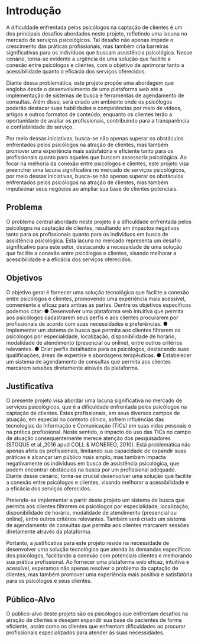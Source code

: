 # Introdução

A dificuldade enfrentada pelos psicólogos na captação de clientes é um dos principais desafios abordados neste projeto, refletindo uma lacuna no mercado de serviços psicológicos. Tal desafio não apenas impede o crescimento das práticas profissionais, mas também cria barreiras significativas para os indivíduos que buscam assistência psicológica. Nesse cenário, torna-se evidente a urgência de uma solução que facilite a conexão entre psicólogos e clientes, com o objetivo de aprimorar tanto a acessibilidade quanto a eficácia dos serviços oferecidos.

Diante dessa problemática, este projeto propõe uma abordagem que engloba desde o desenvolvimento de uma plataforma web até a implementação de sistemas de busca e ferramentas de agendamento de consultas. Além disso, será criado um ambiente onde os psicólogos poderão destacar suas habilidades e competências por meio de vídeos, artigos e outros formatos de conteúdo, enquanto os clientes terão a oportunidade de avaliar os profissionais, contribuindo para a transparência e confiabilidade do serviço.

Por meio dessas iniciativas, busca-se não apenas superar os obstáculos enfrentados pelos psicólogos na atração de clientes, mas também promover uma experiência mais satisfatória e eficiente tanto para os profissionais quanto para aqueles que buscam assessoria psicológica. Ao focar na melhoria da conexão entre psicólogos e clientes, este projeto visa preencher uma lacuna significativa no mercado de serviços psicológicos, por meio dessas iniciativas, busca-se não apenas superar os obstáculos enfrentados pelos psicólogos na atração de clientes, mas também impulsionar seus negócios ao ampliar sua base de clientes potenciais.

## Problema
O problema central abordado neste projeto é a dificuldade enfrentada pelos psicólogos na captação de clientes, resultando em impactos negativos tanto para os profissionais quanto para os indivíduos em busca de assistência psicológica. Esta lacuna no mercado representa um desafio significativo para este setor, destacando a necessidade de uma solução que facilite a conexão entre psicólogos e clientes, visando melhorar a acessibilidade e a eficácia dos serviços oferecidos.

## Objetivos

O objetivo geral é fornecer uma solução tecnológica que facilite a conexão entre psicólogos e clientes, promovendo uma experiência mais acessível, conveniente e eficaz para ambas as partes.
Dentre os objetivos específicos podemos citar:
●	Desenvolver uma plataforma web intuitiva que permita aos psicólogos cadastrarem seus perfis e aos clientes procurarem por profissionais de acordo com suas necessidades e preferências.
●	Implementar um sistema de busca que permita aos clientes filtrarem os psicólogos por especialidade, localização, disponibilidade de horário, modalidade de atendimento (presencial ou online), entre outros critérios relevantes.
●	Criar perfis detalhados para os psicólogos, destacando suas qualificações, áreas de expertise e abordagens terapêuticas.
●	Estabelecer um sistema de agendamento de consultas que permita aos clientes marcarem sessões diretamente através da plataforma.

## Justificativa

O presente projeto visa abordar uma lacuna significativa no mercado de serviços psicológicos, que é a dificuldade enfrentada pelos psicólogos na captação de clientes. Estes profissionais, em seus diversos campos de atuação, em especial no contexto clínico, sofrem influências das tecnologias da Informação e Comunicação (TICs) em suas vidas pessoais e na prática profissional. Neste sentido, o impacto do uso das TICs no campo de atuação consequentemente merece atenção dos pesquisadores (STOQUE et al.,2016 apud COLL & MONEREO, 2010). Está problemática não apenas afeta os profissionais, limitando sua capacidade de expandir suas práticas e alcançar um público mais amplo, mas também impacta negativamente os indivíduos em busca de assistência psicológica, que podem encontrar obstáculos na busca por um profissional adequado. Diante desse cenário, torna-se crucial desenvolver uma solução que facilite a conexão entre psicólogos e clientes, visando melhorar a acessibilidade e a eficácia dos serviços oferecidos.

Pretende-se implementar a partir deste projeto um sistema de busca que permita aos clientes filtrarem os psicólogos por especialidade, localização, disponibilidade de horário, modalidade de atendimento (presencial ou online), entre outros critérios relevantes. Também será criado um sistema de agendamento de consultas que permita aos clientes marcarem sessões diretamente através da plataforma.

Portanto, a justificativa para este projeto reside na necessidade de desenvolver uma solução tecnológica que atenda às demandas específicas dos psicólogos, facilitando a conexão com potenciais clientes e melhorando sua prática profissional. Ao fornecer uma plataforma web eficaz, intuitiva e acessível, esperamos não apenas resolver o problema da captação de clientes, mas também promover uma experiência mais positiva e satisfatória para os psicólogos e seus clientes.

## Público-Alvo

O público-alvo deste projeto são os psicólogos que enfrentam desafios na atração de clientes e desejam expandir sua base de pacientes de forma eficiente, assim como os clientes que enfrentam dificuldades ao procurar profissionais especializados para atender às suas necessidades.
